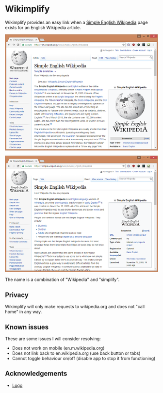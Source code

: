 # Wikimplify

Wikimplify provides an easy link when a [Simple English Wikipedia](https://simple.wikipedia.org/wiki/Simple_English_Wikipedia) page exists for an English Wikipedia article.

![screenshot](img/screenshot_en.png)

![screenshot](img/screenshot_simple.png)

The name is a combination of "Wikipedia" and "simplify".

## Privacy

Wikimplify will only make requests to wikipedia.org and does not "call home" in any way.

## Known issues

These are some issues I will consider resolving:

- Does not work on mobile (en.m.wikipedia.org)
- Does not link back to en.wikipedia.org (use back button or tabs)
- Cannot toggle behaviour on/off (disable app to stop it from functioning)

## Acknowledgements

- [Logo](https://publicdomainvectors.org/en/free-clipart/White-cat-vector-graphics/6801.html)